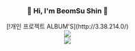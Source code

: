 
<h3 align="center"> 🛫 Hi, I'm BeomSu Shin 🛬 </h3>

<div align="center">
 [!개인 프로젝트 ALBUM'S](http://3.38.214.0/) 
</div>
 
 <div align="center">
  <img align="center" src="https://github-readme-stats.vercel.app/api/top-langs/?username=bum2us&theme=dracula&exclude_repo=clone-web-scrapper,clone-zoom&hide=Procfile&layout=com"/>
 </div>

<div align="center">
  <img align="center" src="https://github-readme-stats.vercel.app/api?username=bum2us&show_icons=true&theme=dracula"/>  
 </div>

